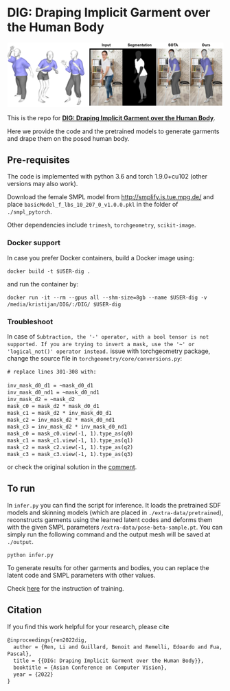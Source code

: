 # DIG: Draping Implicit Garment over the Human Body
<p align="center"><img src="misc/front.png"></p>

This is the repo for [**DIG: Draping Implicit Garment over the Human Body**](https://liren2515.github.io/page/dig/dig.html).

Here we provide the code and the pretrained models to generate garments and drape them on the posed human body.

## Pre-requisites
The code is implemented with python 3.6 and torch 1.9.0+cu102 (other versions may also work).

Download the female SMPL model from http://smplify.is.tue.mpg.de/ and place `basicModel_f_lbs_10_207_0_v1.0.0.pkl` in the folder of `./smpl_pytorch`.

Other dependencies include `trimesh`, `torchgeometry`, `scikit-image`.

### Docker support

In case you prefer Docker containers, build a Docker image using:

```
docker build -t $USER-dig .
```

and run the container by:

```
docker run -it --rm --gpus all --shm-size=8gb --name $USER-dig -v /media/kristijan/DIG/:/DIG/ $USER-dig
```

### Troubleshoot

In case of `Subtraction, the '-' operator, with a bool tensor is not supported. If you are trying to invert a mask, use the '~' or 'logical_not()' operator instead.` issue with torchgeometry package, change the source file in `torchgeometry/core/conversions.py`:

```
# replace lines 301-308 with:

inv_mask_d0_d1 = ~mask_d0_d1
inv_mask_d0_nd1 = ~mask_d0_nd1
inv_mask_d2 = ~mask_d2
mask_c0 = mask_d2 * mask_d0_d1
mask_c1 = mask_d2 * inv_mask_d0_d1
mask_c2 = inv_mask_d2 * mask_d0_nd1
mask_c3 = inv_mask_d2 * inv_mask_d0_nd1
mask_c0 = mask_c0.view(-1, 1).type_as(q0)
mask_c1 = mask_c1.view(-1, 1).type_as(q1)
mask_c2 = mask_c2.view(-1, 1).type_as(q2)
mask_c3 = mask_c3.view(-1, 1).type_as(q3)
```

or check the original solution in the [comment](https://github.com/gaocong13/Projective-Spatial-Transformers/issues/3#issuecomment-718995585).

## To run
In `infer.py` you can find the script for inference. It loads the pretrained SDF models and skinning models (which are placed in `./extra-data/pretrained`), reconstructs garments using the learned latent codes and deforms them with the given SMPL parameters `/extra-data/pose-beta-sample.pt`. You can simply run the following command and the output mesh will be saved at `./output`.
```
python infer.py
```

To generate results for other garments and bodies, you can replace the latent code and SMPL parameters with other values.

Check [here](https://github.com/liren2515/DIG/tree/main/models) for the instruction of training.

## Citation
If you find this work helpful for your research, please cite
```
@inproceedings{ren2022dig,
  author = {Ren, Li and Guillard, Benoit and Remelli, Edoardo and Fua, Pascal},
  title = {{DIG: Draping Implicit Garment over the Human Body}},
  booktitle = {Asian Conference on Computer Vision},
  year = {2022}
}
```
